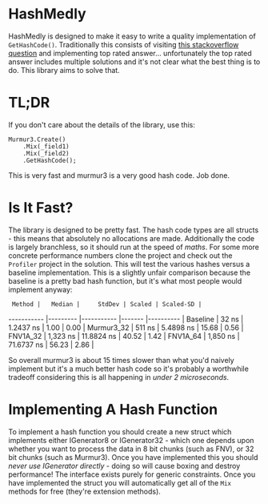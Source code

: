 # HashMedly

HashMedly is designed to make it easy to write a quality implementation of `GetHashCode()`. Traditionally this consists of visiting [this stackoverflow question](http://stackoverflow.com/q/263400/108234) and implementing top rated answer... unfortunately the top rated answer includes multiple solutions and it's not clear what the best thing is to do. This library aims to solve that.

# TL;DR

If you don't care about the details of the library, use this:

```
Murmur3.Create()
    .Mix(_field1)
    .Mix(_field2)
    .GetHashCode();
```

This is very fast and murmur3 is a very good hash code. Job done.

# Is It Fast?

The library is designed to be pretty fast. The hash code types are all structs - this means that absolutely no allocations are made. Additionally the code is largely branchless, so it should run at the speed of *maths*. For some more concrete performance numbers clone the project and check out the `Profiler` project in the solution. This will test the various hashes versus a baseline implementation. This is a slightly unfair comparison because the baseline is a pretty bad hash function, but it's what most people would implement anyway:

     Method |   Median |     StdDev | Scaled | Scaled-SD |
----------- |--------- |----------- |------- |---------- |
   Baseline |    32 ns |  1.2437 ns |   1.00 |      0.00 |
 Murmur3_32 |   511 ns |  5.4898 ns |  15.68 |      0.56 |
   FNV1A_32 | 1,323 ns | 11.8824 ns |  40.52 |      1.42 |
   FNV1A_64 | 1,850 ns | 71.6737 ns |  56.23 |      2.86 |

So overall murmur3 is about 15 times slower than what you'd naively implement but it's a much better hash code so it's probably a worthwhile tradeoff considering this is all happening in *under 2 microseconds*.

# Implementing A Hash Function

To implement a hash function you should create a new struct which implements either IGenerator8 or IGenerator32 - which one depends upon whether you want to process the data in 8 bit chunks (such as FNV), or 32 bit chunks (such as Murmur3). Once you have implemented this you should *never use IGenerator directly* - doing so will cause boxing and destroy performance! The interface exists purely for generic constraints. Once you have implemented the struct you will automatically get all of the `Mix` methods for free (they're extension methods).